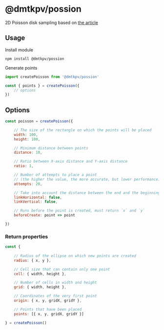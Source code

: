# @dmtkpv/possion
2D Poisson disk sampling based on [the article](http://devmag.org.za/2009/05/03/poisson-disk-sampling/)


## Usage
Install module
```
npm install @dmtkpv/possion
```

Generate points

```js
import createPoisson from '@dmtkpv/possion'

const { points } = createPoisson({
    // options
})
```

## Options

```js
const poisson = createPoisson({

    // The size of the rectangle on which the points will be placed
    width: 100,
    height: 100,

    // Minimum distance between points
    distance: 10,

    // Ratio between X-axis distance and Y-axis distance
    ratio: 1,

    // Number of attempts to place a point 
    // (the higher the value, the more accurate, but lower performance)
    attempts: 20,

    // Take into account the distance between the end and the beginning
    linkHorizontal: false,
    linkVertical: false,

    // Runs before the point is created, must return `x` and `y`
    beforeCreate: point => point

})
```
### Return properties

```js
const { 
    
    // Radius of the ellipse on which new points are created
    radius: { x, y }, 

    // Cell size that can contain only one point
    cell: { width, height },

    // Number of cells in width and height
    grid: { width, height },

    // Coordinates of the very first point
    origin: { x, y, gridX, gridY },

    // Points that have been placed
    points: [{ x, y, gridX, gridY }]

} = createPoisson()
```

